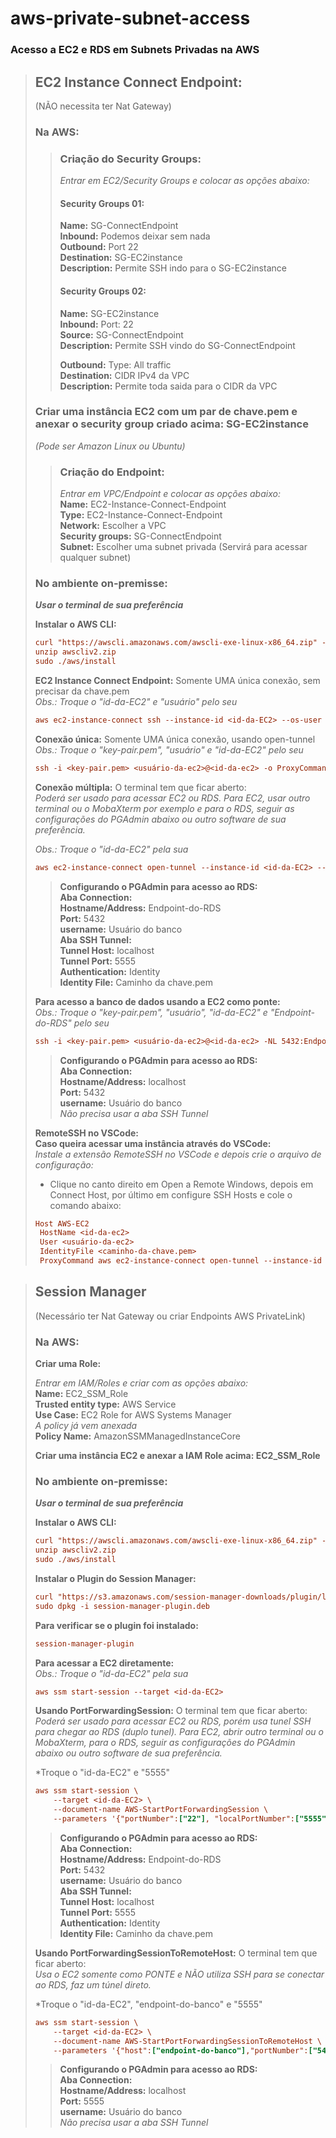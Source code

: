 # aws-private-subnet-access
### Acesso a EC2 e RDS em Subnets Privadas na AWS

> ## EC2 Instance Connect Endpoint:  
> (NÃO necessita ter Nat Gateway)  
>
> ### Na AWS:  
>> ### Criação do Security Groups: 
>>
>> *Entrar em EC2/Security Groups e colocar as opções abaixo:*
>> #### Security Groups 01:  
>> **Name:** SG-ConnectEndpoint  
>> **Inbound:** Podemos deixar sem nada  
>> **Outbound:** Port 22  
>> **Destination:** SG-EC2instance  
>> **Description:** Permite SSH indo para o SG-EC2instance
>>
>> #### Security Groups 02:
>> **Name:** SG-EC2instance  
>> **Inbound:** Port: 22  
>> **Source:** SG-ConnectEndpoint  
>> **Description:** Permite SSH vindo do SG-ConnectEndpoint  
>> 
>> **Outbound:** Type: All traffic  
>> **Destination:** CIDR IPv4 da VPC  
>> **Description:** Permite toda saida para o CIDR da VPC
>>
> ### Criar uma instância EC2 com um par de chave.pem e anexar o security group criado acima: SG-EC2instance
>
> *(Pode ser Amazon Linux ou Ubuntu)*  
>
>> ### Criação do Endpoint:
>>
>> *Entrar em VPC/Endpoint e colocar as opções abaixo:*  
>> **Name:** EC2-Instance-Connect-Endpoint  
>> **Type:** EC2-Instance-Connect-Endpoint  
>> **Network:** Escolher a VPC  
>> **Security groups:** SG-ConnectEndpoint  
>> **Subnet:** Escolher uma subnet privada (Servirá para acessar qualquer subnet)  
>
> ### No ambiente on-premisse: 
> 
> ***Usar o terminal de sua preferência***  
>
> **Instalar o AWS CLI:**
> ```ini
> curl "https://awscli.amazonaws.com/awscli-exe-linux-x86_64.zip" -o "awscliv2.zip"
> unzip awscliv2.zip
> sudo ./aws/install
> ```
>
> **EC2 Instance Connect Endpoint:** Somente UMA única conexão, sem precisar da chave.pem  
> *Obs.: Troque o "id-da-EC2" e "usuário" pelo seu*
> ```ini
> aws ec2-instance-connect ssh --instance-id <id-da-EC2> --os-user <usuário> --connection-type eice
> ```
>
> **Conexão única:** Somente UMA única conexão, usando open-tunnel  
> *Obs.: Troque o "key-pair.pem", "usuário" e "id-da-EC2" pelo seu*
>
> ```ini
> ssh -i <key-pair.pem> <usuário-da-ec2>@<id-da-ec2> -o ProxyCommand='aws ec2-instance-connect open-tunnel --instance-id %h'
> ```
>
> **Conexão múltipla:** O terminal tem que ficar aberto:  
>*Poderá ser usado para acessar EC2 ou RDS. Para EC2, usar outro terminal ou o MobaXterm por exemplo e para o RDS, seguir as configurações do PGAdmin abaixo ou outro software de sua preferência.*  
>
> *Obs.: Troque o "id-da-EC2" pela sua*  
>
> ```ini
> aws ec2-instance-connect open-tunnel --instance-id <id-da-EC2> --local-port 5555
> ```
>
>> **Configurando o PGAdmin para acesso ao RDS:**  
>> **Aba Connection:**  
>> **Hostname/Address:** Endpoint-do-RDS  
>> **Port:** 5432  
>> **username:** Usuário do banco  
>> **Aba SSH Tunnel:**  
>> **Tunnel Host:** localhost  
>> **Tunnel Port:** 5555  
>> **Authentication:** Identity  
>> **Identity File:** Caminho da chave.pem  
>
> **Para acesso a banco de dados usando a EC2 como ponte:**  
> *Obs.: Troque o "key-pair.pem", "usuário", "id-da-EC2" e "Endpoint-do-RDS" pelo seu*
> ```ini
> ssh -i <key-pair.pem> <usuário-da-ec2>@<id-da-ec2> -NL 5432:Endpoint-do-RDS:5432 -o ProxyCommand='aws ec2-instance-connect open-tunnel --instance-id %h'
> ```
>> **Configurando o PGAdmin para acesso ao RDS:**  
>> **Aba Connection:**  
>> **Hostname/Address:** localhost  
>> **Port:** 5432  
>> **username:** Usuário do banco  
>> *Não precisa usar a aba SSH Tunnel*  
>
> **RemoteSSH no VSCode:**  
> **Caso queira acessar uma instância através do VSCode:**  
> *Instale a extensão RemoteSSH no VSCode e depois crie o arquivo de configuração:*  
> - Clique no canto direito em Open a Remote Windows, depois em Connect Host, por último em configure SSH Hosts e cole o comando abaixo:  
>
> ```ini
> Host AWS-EC2
>  HostName <id-da-ec2>
>  User <usuário-da-ec2>
>  IdentityFile <caminho-da-chave.pem>
>  ProxyCommand aws ec2-instance-connect open-tunnel --instance-id <id-da-ec2> --region <sua-regiao>
> ```  

> ## Session Manager  
> (Necessário ter Nat Gateway ou criar Endpoints AWS PrivateLink)
>
> ### Na AWS:  
>
> **Criar uma Role:**
>
> *Entrar em IAM/Roles e criar com as opções abaixo:*  
> **Name:** EC2_SSM_Role  
> **Trusted entity type:** AWS Service  
> **Use Case:** EC2 Role for AWS Systems Manager  
> *A policy já vem anexada*  
> **Policy Name:** AmazonSSMManagedInstanceCore  
>
> **Criar uma instância EC2 e anexar a IAM Role acima: EC2_SSM_Role**  
>
> ### No ambiente on-premisse:  
>
> ***Usar o terminal de sua preferência***  
>
> **Instalar o AWS CLI:**
> ```ini
> curl "https://awscli.amazonaws.com/awscli-exe-linux-x86_64.zip" -o "awscliv2.zip"
> unzip awscliv2.zip
> sudo ./aws/install
> ``` 
> **Instalar o Plugin do Session Manager:**
> ```ini
> curl "https://s3.amazonaws.com/session-manager-downloads/plugin/latest/ubuntu_64bit/session-manager-plugin.deb" -o "session-manager-plugin.deb"
> sudo dpkg -i session-manager-plugin.deb
> ``` 
> **Para verificar se o plugin foi instalado:**
> ```ini
> session-manager-plugin
> ```
>
> **Para acessar a EC2 diretamente:**  
> *Obs.: Troque o "id-da-EC2" pela sua*
> ```ini
> aws ssm start-session --target <id-da-EC2>  
> ```
>
> **Usando PortForwardingSession:** O terminal tem que ficar aberto:  
> *Poderá ser usado para acessar EC2 ou RDS, porém usa tunel SSH para chegar ao RDS (duplo tunel). Para EC2, abrir outro terminal ou o MobaXterm, para o RDS, seguir as configurações do PGAdmin abaixo ou outro software de sua preferência.*  
>
> *Troque o "id-da-EC2" e "5555"
> ```ini
> aws ssm start-session \
>     --target <id-da-EC2> \
>     --document-name AWS-StartPortForwardingSession \
>     --parameters '{"portNumber":["22"], "localPortNumber":["5555"]}'
> ```
>
>> **Configurando o PGAdmin para acesso ao RDS:**  
>> **Aba Connection:**  
>> **Hostname/Address:** Endpoint-do-RDS  
>> **Port:** 5432  
>> **username:** Usuário do banco  
>> **Aba SSH Tunnel:**  
>> **Tunnel Host:** localhost  
>> **Tunnel Port:** 5555  
>> **Authentication:** Identity  
>> **Identity File:** Caminho da chave.pem  
>
> **Usando PortForwardingSessionToRemoteHost:** O terminal tem que ficar aberto:  
> *Usa o EC2 somente como PONTE e NÃO utiliza SSH para se conectar ao RDS, faz um túnel direto.*  
>
> *Troque o "id-da-EC2", "endpoint-do-banco" e "5555"
> ```ini
> aws ssm start-session \
>     --target <id-da-EC2> \
>     --document-name AWS-StartPortForwardingSessionToRemoteHost \
>     --parameters '{"host":["endpoint-do-banco"],"portNumber":["5432"], "localPortNumber":["5555"]}'
> ```
>
>> **Configurando o PGAdmin para acesso ao RDS:**  
>> **Aba Connection:**  
>> **Hostname/Address:** localhost  
>> **Port:** 5555  
>> **username:** Usuário do banco  
>> *Não precisa usar a aba SSH Tunnel* 